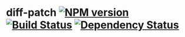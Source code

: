 # diff-patch [![NPM version](https://badge.fury.io/js/diff-patch.svg)](http://badge.fury.io/js/diff-patch) [![Build Status](https://travis-ci.org/kaelzhang/node-diff-patch.svg?branch=master)](https://travis-ci.org/kaelzhang/node-diff-patch) [![Dependency Status](https://gemnasium.com/kaelzhang/node-diff-patch.svg)](https://gemnasium.com/kaelzhang/node-diff-patch)
